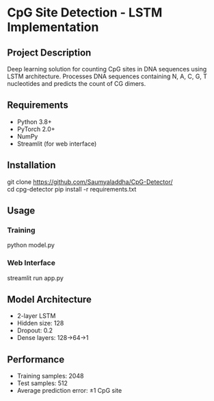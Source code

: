 
# **CpG Site Detection \- LSTM Implementation**
## **Project Description**
Deep learning solution for counting CpG sites in DNA sequences using LSTM architecture. Processes DNA sequences containing N, A, C, G, T nucleotides and predicts the count of CG dimers.
## **Requirements**
* Python 3.8+  
* PyTorch 2.0+  
* NumPy  
* Streamlit (for web interface)
## **Installation**

git clone https://github.com/Saumyaladdha/CpG-Detector/  
cd cpg-detector
pip install \-r requirements.txt


## **Usage**
### **Training**

python model.py

### **Web Interface**

streamlit run app.py

## **Model Architecture**
* 2-layer LSTM  
* Hidden size: 128  
* Dropout: 0.2  
* Dense layers: 128→64→1
## **Performance**
* Training samples: 2048  
* Test samples: 512  
* Average prediction error: ±1 CpG site
